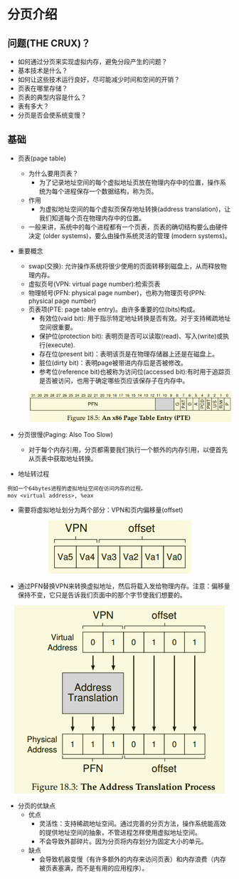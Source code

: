 <!--
 * @Author: JohnJeep
 * @Date: 2020-05-12 20:41:26
 * @LastEditTime: 2020-08-11 19:57:36
 * @LastEditors: Please set LastEditors
 * @Description: 分页介绍
--> 

# 分页介绍

## 问题(THE CRUX)？
   - 如何通过分页来实现虚拟内存，避免分段产生的问题？
   - 基本技术是什么？
   - 如何让这些技术运行良好，尽可能减少时间和空间的开销？
   - 页表在哪里存储？
   - 页表的典型内容是什么？
   - 表有多大？
   - 分页是否会使系统变慢？

## 基础
- 页表(page table)
  - 为什么要用页表？
    - 为了记录地址空间的每个虚拟地址页放在物理内存中的位置，操作系统为每个进程保存一个数据结构，称为页。
  - 作用
    - 为虚拟地址空间的每个虚拟页保存地址转换(address translation)，让我们知道每个页在物理内存中的位置。
  - 一般来讲，系统中的每个进程都有一个页表，页表的确切结构要么由硬件决定 (older systems)，要么由操作系统灵活的管理 (modern systems)。


- 重要概念
  - swap(交换): 允许操作系统将很少使用的页面转移到磁盘上，从而释放物理内存。
  - 虚拟页号(VPN: virtual page number):检索页表
  - 物理帧号(PFN: physical page number)，也称为物理页号(PPN: physical page number)
  - 页表项(PTE: page table entry)。由许多重要的位(bits)构成。
    - 有效位(vaid bit): 用于指示特定地址转换是否有效。对于支持稀疏地址空间很重要。
    - 保护位(protection bit): 表明页是否可以读取(read)、写入(write)或执行(execute).
    - 存在位(present bit)：表明该页是在物理存储器上还是在磁盘上。
    - 脏位(dirty bit)：表明page被带进内存后是否被修改。
    - 参考位(reference bit)也被称为访问位(accessed bit):有时用于追踪页是否被访问，也用于确定哪些页应该保存子在内存中。
    <p align="center"><img src="../figures/18-x86页表项.png" /> </p>
  
  
- 分页很慢(Paging: Also Too Slow)
  - 对于每个内存引用，分页都需要我们执行一个额外的内存引用，以便首先从页表中获取地址转换。


- 地址转过程
```
例如一个64bytes进程的虚拟地址空间在访问内存的过程。
mov <virtual address>, %eax
```

- 需要将虚拟地址划分为两个部分：VPN和页内偏移量(offset)
<p align="center"><img src="../figures/18-虚拟地址划分.png"/></p>

- 通过PFN替换VPN来转换虚拟地址，然后将载入发给物理内存。注意：偏移量保持不变，它只是告诉我们页面中的那个字节使我们想要的。
<p align="center"><img src="../figures/18-地址转换过程.png"/></p>


- 分页的优缺点
  - 优点
    - 灵活性：支持稀疏地址空间。通过完善的分页方法，操作系统能高效的提供地址空间的抽象，不管进程怎样使用虚拟地址空间。
    - 不会导致外部碎片。因为分页将内存划分为固定大小的单元。
  - 缺点
    - 会导致机器变慢（有许多额外的内存来访问页表）和内存浪费（内存被页表塞满，而不是有用的应用程序）。
